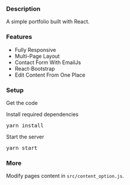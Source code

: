 ### Description

A simple portfolio built with React. 


### Features

- Fully Responsive
- Multi-Page Layout
- Contact Form With EmailJs
- React-Bootstrap
- Edit Content From One Place

### Setup

Get the code

 
Install required dependencies

<pre>yarn install</pre>


Start the server

<pre>yarn start</pre>

### More

Modify pages content in  `src/content_option.js`.
